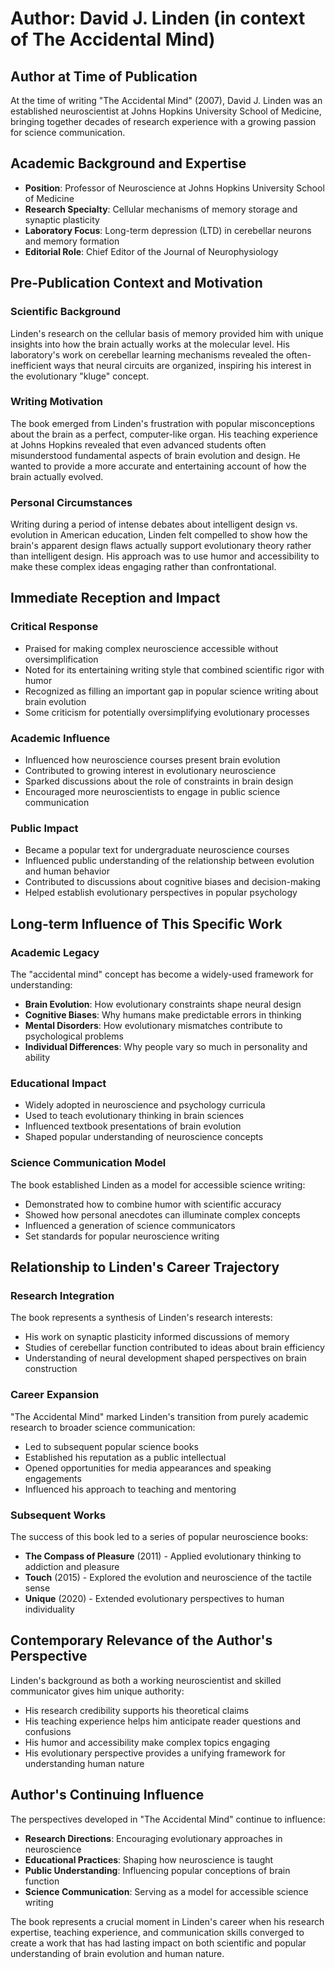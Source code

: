# Author: David J. Linden (in context of The Accidental Mind)

## Author at Time of Publication
At the time of writing "The Accidental Mind" (2007), David J. Linden was an established neuroscientist at Johns Hopkins University School of Medicine, bringing together decades of research experience with a growing passion for science communication.

## Academic Background and Expertise
- **Position**: Professor of Neuroscience at Johns Hopkins University School of Medicine
- **Research Specialty**: Cellular mechanisms of memory storage and synaptic plasticity
- **Laboratory Focus**: Long-term depression (LTD) in cerebellar neurons and memory formation
- **Editorial Role**: Chief Editor of the Journal of Neurophysiology

## Pre-Publication Context and Motivation

### Scientific Background
Linden's research on the cellular basis of memory provided him with unique insights into how the brain actually works at the molecular level. His laboratory's work on cerebellar learning mechanisms revealed the often-inefficient ways that neural circuits are organized, inspiring his interest in the evolutionary "kluge" concept.

### Writing Motivation
The book emerged from Linden's frustration with popular misconceptions about the brain as a perfect, computer-like organ. His teaching experience at Johns Hopkins revealed that even advanced students often misunderstood fundamental aspects of brain evolution and design. He wanted to provide a more accurate and entertaining account of how the brain actually evolved.

### Personal Circumstances
Writing during a period of intense debates about intelligent design vs. evolution in American education, Linden felt compelled to show how the brain's apparent design flaws actually support evolutionary theory rather than intelligent design. His approach was to use humor and accessibility to make these complex ideas engaging rather than confrontational.

## Immediate Reception and Impact

### Critical Response
- Praised for making complex neuroscience accessible without oversimplification
- Noted for its entertaining writing style that combined scientific rigor with humor
- Recognized as filling an important gap in popular science writing about brain evolution
- Some criticism for potentially oversimplifying evolutionary processes

### Academic Influence
- Influenced how neuroscience courses present brain evolution
- Contributed to growing interest in evolutionary neuroscience
- Sparked discussions about the role of constraints in brain design
- Encouraged more neuroscientists to engage in public science communication

### Public Impact
- Became a popular text for undergraduate neuroscience courses
- Influenced public understanding of the relationship between evolution and human behavior
- Contributed to discussions about cognitive biases and decision-making
- Helped establish evolutionary perspectives in popular psychology

## Long-term Influence of This Specific Work

### Academic Legacy
The "accidental mind" concept has become a widely-used framework for understanding:
- **Brain Evolution**: How evolutionary constraints shape neural design
- **Cognitive Biases**: Why humans make predictable errors in thinking
- **Mental Disorders**: How evolutionary mismatches contribute to psychological problems
- **Individual Differences**: Why people vary so much in personality and ability

### Educational Impact
- Widely adopted in neuroscience and psychology curricula
- Used to teach evolutionary thinking in brain sciences
- Influenced textbook presentations of brain evolution
- Shaped popular understanding of neuroscience concepts

### Science Communication Model
The book established Linden as a model for accessible science writing:
- Demonstrated how to combine humor with scientific accuracy
- Showed how personal anecdotes can illuminate complex concepts
- Influenced a generation of science communicators
- Set standards for popular neuroscience writing

## Relationship to Linden's Career Trajectory

### Research Integration
The book represents a synthesis of Linden's research interests:
- His work on synaptic plasticity informed discussions of memory
- Studies of cerebellar function contributed to ideas about brain efficiency
- Understanding of neural development shaped perspectives on brain construction

### Career Expansion
"The Accidental Mind" marked Linden's transition from purely academic research to broader science communication:
- Led to subsequent popular science books
- Established his reputation as a public intellectual
- Opened opportunities for media appearances and speaking engagements
- Influenced his approach to teaching and mentoring

### Subsequent Works
The success of this book led to a series of popular neuroscience books:
- **The Compass of Pleasure** (2011) - Applied evolutionary thinking to addiction and pleasure
- **Touch** (2015) - Explored the evolution and neuroscience of the tactile sense
- **Unique** (2020) - Extended evolutionary perspectives to human individuality

## Contemporary Relevance of the Author's Perspective
Linden's background as both a working neuroscientist and skilled communicator gives him unique authority:
- His research credibility supports his theoretical claims
- His teaching experience helps him anticipate reader questions and confusions
- His humor and accessibility make complex topics engaging
- His evolutionary perspective provides a unifying framework for understanding human nature

## Author's Continuing Influence
The perspectives developed in "The Accidental Mind" continue to influence:
- **Research Directions**: Encouraging evolutionary approaches in neuroscience
- **Educational Practices**: Shaping how neuroscience is taught
- **Public Understanding**: Influencing popular conceptions of brain function
- **Science Communication**: Serving as a model for accessible science writing

The book represents a crucial moment in Linden's career when his research expertise, teaching experience, and communication skills converged to create a work that has had lasting impact on both scientific and popular understanding of brain evolution and human nature.